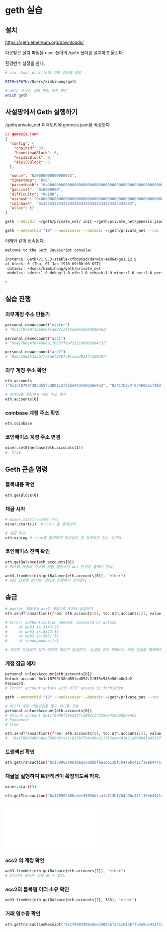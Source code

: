 # geth 실습

## 설치

<https://geth.ethereum.org/downloads/>

다운받은 설치 파일을 user 폴더의 /geth 폴더를 설치하고 옮긴다.

환경변수 설정을 한다.

```bash
# vim .bash_profile에 아래 코드를 삽입

PATH=$PATH:/Users/kimkihong/geth

# geth 유닉스 실행 파일 위치 확인
which geth
```

## 사설망에서 Geth 실행하기

/geth/private_net 디렉토리에 genesis.json을 작성한다

```json
// genesis.json
{
  "config": {
    "chainId": 33,
    "homesteadBlock": 0,
    "eip155Block": 0,
    "eip158Block": 0
  },

  "nonce": "0x0000000000000033",
  "timestamp": "0x0",
  "parentHash": "0x0000000000000000000000000000000000000000000000000000000000000000",
  "gasLimit": "0x8000000",
  "difficulty": "0x100",
  "mixhash": "0x0000000000000000000000000000000000000000000000000000000000000000",
  "coinbase": "0x3333333333333333333333333333333333333333",
  "alloc": {}
}
```

```bash
geth --datadir ~/geth/private_net/ init ~/geth/private_net/genesis.json
```

```bash
geth --networkid "10" --nodiscover --datadir ~/geth/private_net --rpc --rpcaddr "localhost" --rpcport "8545" --rpccorsdomain "*" --rpcapi "eth, net, web3, personal" --targetgaslimit "20000000" console 2>> ~/geth/private_net/error.log
```

아래와 같이 접속된다.

```bash
Welcome to the Geth JavaScript console!

instance: Geth/v1.9.3-stable-cfbb969d/darwin-amd64/go1.12.9
at block: 0 (Thu, 01 Jan 1970 09:00:00 KST)
 datadir: /Users/kimkihong/geth/private_net
 modules: admin:1.0 debug:1.0 eth:1.0 ethash:1.0 miner:1.0 net:1.0 personal:1.0 rpc:1.0 txpool:1.0 web3:1.0

>
```

## 실습 진행

### 외부계정 주소 만들기

```bash
personal.newAccount("master")
# "0x1cf8799f38ed55fcd892c2f555e943e50db0e4e2"

personal.newAccount("acc1")
# "0x417b8c4f874606a1f883ff9af312cd6d86de4c32"

personal.newAccount("acc2")
# "0xbc55615155b7772a6f220fc9ccae3921f7a59507"
```

### 외부 계정 주소 확인

```bash
eth.accounts
["0x1cf8799f38ed55fcd892c2f555e943e50db0e4e2", "0x417b8c4f874606a1f883ff9af312cd6d86de4c32", "0xbc55615155b7772a6f220fc9ccae3921f7a59507"] # 배열로 나열

# 인덱스를 지정해서 계정 주소 확인
eth.accounts[0]

```

### coinbase 계정 주소 확인

```bash
eth.coinbase

```

### 코인베이스 계정 주소 변경

```bash
miner.setEtherbase(eth.accounts[1])
#  true


```

## Geth 콘솔 명령

### 블록내용 확인

```bash
eth.getBlock(0)
```

### 채굴 시작

```bash
# miner.start(<스레드 수>)
miner.start(1)  # null 을 출력한다.

# 채굴 확인
eth.mining # true를 출력하면 마이닝이 잘 동작하고 있는 것이다.
```

### 코인베이스 잔액 확인

```bash
eth.getBalance(eth.accounts[0])
# 마스터 계정의 주소의 계정 밸런스가 wei 단위로 출력이 된다.

web3.fromWei(eth.getBalance(eth.accounts[0]), "ether")
# wei 단위를 ether 단위로 변환해서 보여준댜
```

## 송금

```bash
# master 계정에서 acc2 계정으로 5이더 송금하기
eth.sendTransaction({from: eth.accounts[0], to: eth.accounts[2], value: web3.toWei(5, "ether")})

# Error: authentication needed: password or unlock
#     at web3.js:3143:20
#     at web3.js:6347:15
#     at web3.js:5081:36
#     at <anonymous>:1:1

# 계정이 잠금되어 있기 때문에 에러가 발생한다. 송금을 하기 위해서는 계정 잠금을 해제해야 한다.
```

### 계정 잠금 해제

```bash
personal.unlockAccount(eth.accounts[0])
Unlock account 0x1cf8799f38ed55fcd892c2f555e943e50db0e4e2
Password:
# Error: account unlock with HTTP access is forbidden
```

```bash
geth --networkid "10" --nodiscover --datadir ~/geth/private_net --rpc --rpcaddr "localhost" --rpcport "8545" --rpccorsdomain "*" --rpcapi "eth, net, web3, personal" --targetgaslimit "20000000" --allow-insecure-unlock console 2>> ~/geth/private_net/error.log
```

```bash
# 마스터 계정 비밀번호를 풀고 이더를 전송
personal.unlockAccount(eth.accounts[0])
# Unlock account 0x1cf8799f38ed55fcd892c2f555e943e50db0e4e2
# Password:
# true

eth.sendTransaction({from: eth.accounts[0], to: eth.accounts[2], value: web3.toWei(5, "ether")})
#  "0x170902400adee3509bbfaa1c613bf7b4a9bc411f19eb4441421e008841a433b7" # 트랜젝션 번호가 생성된다.
```

### 트랜젝션 확인

```bash
eth.getTransaction("0x170902400adee3509bbfaa1c613bf7b4a9bc411f19eb4441421e008841a433b7")
```

### 채굴을 실행하여 트랜젝션이 확정되도록 하자.

```bash
miner.start(1)

eth.getTransaction("0x170902400adee3509bbfaa1c613bf7b4a9bc411f19eb4441421e008841a433b7")
```

![geth](../imgs/geth.md)

### acc2 의 계정 확인

```bash
web3.fromWei(eth.getBalance(eth.accounts[2]), "ether")
# 5이더가 들어온 것을 볼 수 있다.
```

### acc2의 블록별 이더 소유 확인

```bash
web3.fromWei(eth.getBalance(eth.accounts[2], 383), "ether")
```

### 거래 영수증 확인

```bash
eth.getTransactionReceipt("0x170902400adee3509bbfaa1c613bf7b4a9bc411f19eb4441421e008841a433b7")
```
